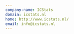 ```yaml
---
company-name: ICStats
domain: icstats.nl
home: http://www.icstats.nl/
email: info@icstats.nl
---
```




